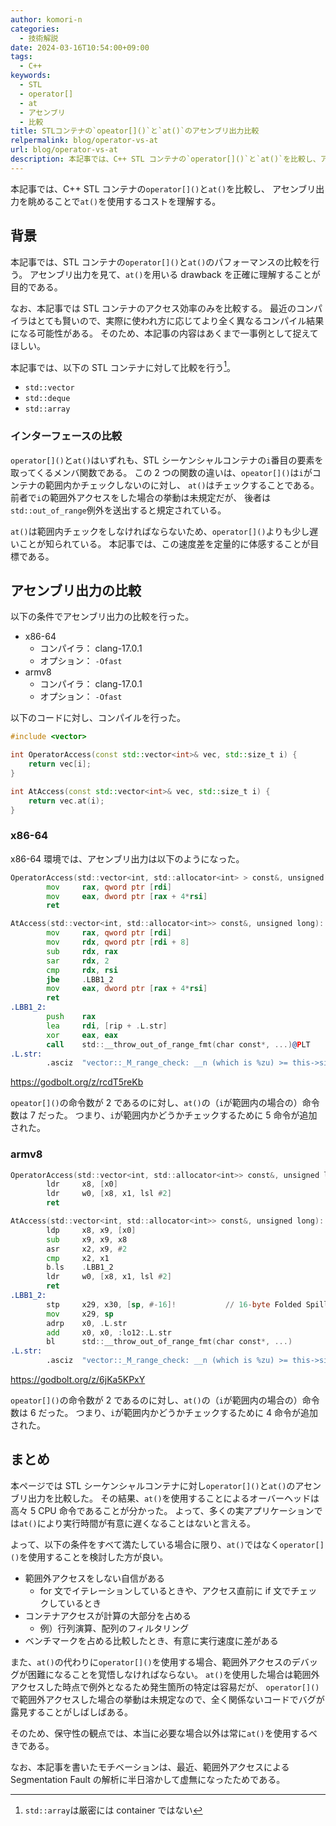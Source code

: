 ```yaml
---
author: komori-n
categories:
  - 技術解説
date: 2024-03-16T10:54:00+09:00
tags:
  - C++
keywords:
  - STL
  - operator[]
  - at
  - アセンブリ
  - 比較
title: STLコンテナの`opeator[]()`と`at()`のアセンブリ出力比較
relpermalink: blog/operator-vs-at
url: blog/operator-vs-at
description: 本記事では、C++ STL コンテナの`operator[]()`と`at()`を比較し、アセンブリ出力を眺めることで`at()`を使用するコストを理解する。
---
```


本記事では、C++ STL コンテナの`operator[]()`と`at()`を比較し、
アセンブリ出力を眺めることで`at()`を使用するコストを理解する。

## 背景

本記事では、STL コンテナの`operator[]()`と`at()`のパフォーマンスの比較を行う。
アセンブリ出力を見て、`at()`を用いる drawback を正確に理解することが目的である。

なお、本記事では STL コンテナのアクセス効率のみを比較する。
最近のコンパイラはとても賢いので、実際に使われ方に応じてより全く異なるコンパイル結果になる可能性がある。
そのため、本記事の内容はあくまで一事例として捉えてほしい。

本記事では、以下の STL コンテナに対して比較を行う[^array]。

- `std::vector`
- `std::deque`
- `std::array`

[^array]: `std::array`は厳密には container ではない

### インターフェースの比較

`operator[]()`と`at()`はいずれも、STL シーケンシャルコンテナの`i`番目の要素を取ってくるメンバ関数である。
この 2 つの関数の違いは、`opeator[]()`は`i`がコンテナの範囲内かチェックしないのに対し、
`at()`はチェックすることである。前者で`i`の範囲外アクセスをした場合の挙動は未規定だが、
後者は`std::out_of_range`例外を送出すると規定されている。

`at()`は範囲内チェックをしなければならないため、`operator[]()`よりも少し遅いことが知られている。
本記事では、この速度差を定量的に体感することが目標である。

## アセンブリ出力の比較

以下の条件でアセンブリ出力の比較を行った。

- x86-64
  - コンパイラ： clang-17.0.1
  - オプション： `-Ofast`
- armv8
  - コンパイラ： clang-17.0.1
  - オプション： `-Ofast`

以下のコードに対し、コンパイルを行った。

```cpp
#include <vector>

int OperatorAccess(const std::vector<int>& vec, std::size_t i) {
    return vec[i];
}

int AtAccess(const std::vector<int>& vec, std::size_t i) {
    return vec.at(i);
}
```

### x86-64

x86-64 環境では、アセンブリ出力は以下のようになった。

```asm
OperatorAccess(std::vector<int, std::allocator<int> > const&, unsigned long): # @OperatorAccess(std::vector<int, std::allocator<int> > const&, unsigned long)
        mov     rax, qword ptr [rdi]
        mov     eax, dword ptr [rax + 4*rsi]
        ret

AtAccess(std::vector<int, std::allocator<int>> const&, unsigned long):        # @AtAccess(std::vector<int, std::allocator<int>> const&, unsigned long)
        mov     rax, qword ptr [rdi]
        mov     rdx, qword ptr [rdi + 8]
        sub     rdx, rax
        sar     rdx, 2
        cmp     rdx, rsi
        jbe     .LBB1_2
        mov     eax, dword ptr [rax + 4*rsi]
        ret
.LBB1_2:
        push    rax
        lea     rdi, [rip + .L.str]
        xor     eax, eax
        call    std::__throw_out_of_range_fmt(char const*, ...)@PLT
.L.str:
        .asciz  "vector::_M_range_check: __n (which is %zu) >= this->size() (which is %zu)"
```

<https://godbolt.org/z/rcdT5reKb>

`opeator[]()`の命令数が 2 であるのに対し、`at()`の（`i`が範囲内の場合の）命令数は 7 だった。
つまり、`i`が範囲内かどうかチェックするために 5 命令が追加された。

### armv8

```asm
OperatorAccess(std::vector<int, std::allocator<int>> const&, unsigned long): // @OperatorAccess(std::vector<int, std::allocator<int>> const&, unsigned long)
        ldr     x8, [x0]
        ldr     w0, [x8, x1, lsl #2]
        ret

AtAccess(std::vector<int, std::allocator<int>> const&, unsigned long):        // @AtAccess(std::vector<int, std::allocator<int>> const&, unsigned long)
        ldp     x8, x9, [x0]
        sub     x9, x9, x8
        asr     x2, x9, #2
        cmp     x2, x1
        b.ls    .LBB1_2
        ldr     w0, [x8, x1, lsl #2]
        ret
.LBB1_2:
        stp     x29, x30, [sp, #-16]!           // 16-byte Folded Spill
        mov     x29, sp
        adrp    x0, .L.str
        add     x0, x0, :lo12:.L.str
        bl      std::__throw_out_of_range_fmt(char const*, ...)
.L.str:
        .asciz  "vector::_M_range_check: __n (which is %zu) >= this->size() (which is %zu)"
```

<https://godbolt.org/z/6jKa5KPxY>

`opeator[]()`の命令数が 2 であるのに対し、`at()`の（`i`が範囲内の場合の）命令数は 6 だった。
つまり、`i`が範囲内かどうかチェックするために 4 命令が追加された。

## まとめ

本ページでは STL シーケンシャルコンテナに対し`operator[]()`と`at()`のアセンブリ出力を比較した。
その結果、`at()`を使用することによるオーバーヘッドは高々 5 CPU 命令であることが分かった。
よって、多くの実アプリケーションでは`at()`により実行時間が有意に遅くなることはないと言える。

よって、以下の条件をすべて満たしている場合に限り、`at()`ではなく`operator[]()`を使用することを検討した方が良い。

- 範囲外アクセスをしない自信がある
  - for 文でイテレーションしているときや、アクセス直前に if 文でチェックしているとき
- コンテナアクセスが計算の大部分を占める
  - 例）行列演算、配列のフィルタリング
- ベンチマークを占める比較したとき、有意に実行速度に差がある

また、`at()`の代わりに`operator[]()`を使用する場合、範囲外アクセスのデバッグが困難になることを覚悟しなければならない。
`at()`を使用した場合は範囲外アクセスした時点で例外となるため発生箇所の特定は容易だが、
`operator[]()`で範囲外アクセスした場合の挙動は未規定なので、全く関係ないコードでバグが露見することがしばしばある。

そのため、保守性の観点では、本当に必要な場合以外は常に`at()`を使用するべきである。

なお、本記事を書いたモチベーションは、最近、範囲外アクセスによる Segmentation Fault の解析に半日溶かして虚無になったためである。
